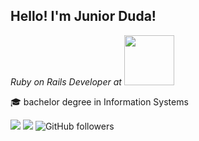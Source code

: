 <h2>Hello! I'm Junior Duda!</h2>
<p><em>Ruby on Rails Developer at <a href="https://www.grafeno.digital"><img src="https://www.grafeno.digital/img/logo-grafeno.png" width="80"></a> 
</em></p>

:mortar_board: bachelor degree in Information Systems

[![](https://img.shields.io/badge/-LinkedIn-222222?style=flat-square&logo=Linkedin&logoColor=white&color=blue&link=https://www.linkedin.com/in/junior-duda/)](https://www.linkedin.com/in/junior-duda/)
[![](https://img.shields.io/badge/-Facebook-222222?style=flat-square&logo=Facebook&logoColor=white&color=blue&link=https://www.facebook.com/junior.duda.3/)](https://www.facebook.com/junior.duda.3/)
![GitHub followers](https://img.shields.io/github/followers/Juninhoz?label=Follow&style=social)
